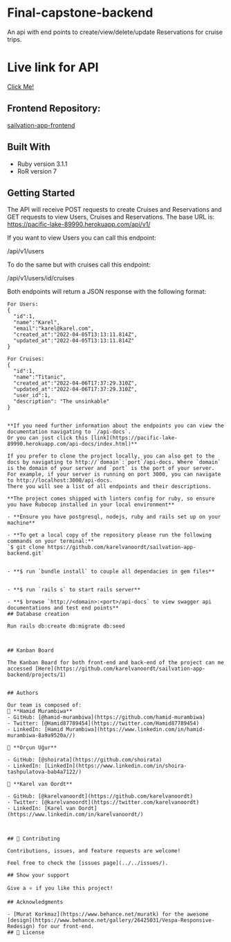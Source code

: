 # Final-capstone-backend

An api with end points to create/view/delete/update Reservations for cruise trips.

# Live link for API

 [Click Me!](https://vacayhome-api.herokuapp.com/api-docs/index.html)

## Frontend Repository:

[sailvation-app-frontend](https://github.com/karelvanoordt/sailvation-app-frontend)

## Built With

- Ruby version 3.1.1
- RoR version 7
## Getting Started

The API will receive POST requests to create Cruises and Reservations and GET requests to view Users, Cruises and Reservations.
The base URL is: https://pacific-lake-89990.herokuapp.com/api/v1/

If you want to view Users you can call this endpoint:

/api/v1/users

To do the same but with cruises call this endpoint:

/api/v1/users/id/cruises

Both endpoints will return a JSON response with the following format:

```
For Users:
{
  "id":1,
  "name":"Karel",
  "email":"karel@karel.com",
  "created_at":"2022-04-05T13:13:11.814Z",
  "updated_at":"2022-04-05T13:13:11.814Z"
}

For Cruises:
{
  "id":1,
  "name":"Titanic",
  "created_at":"2022-04-06T17:37:29.310Z",
  "updated_at":"2022-04-06T17:37:29.310Z",
  "user_id":1,
  "description": "The unsinkable"
}


**If you need further information about the endpoints you can view the documentation navigating to `/api-docs`.
Or you can just click this [link](https://pacific-lake-89990.herokuapp.com/api-docs/index.html)**

If you prefer to clone the project locally, you can also get to the docs by navigating to http://`domain`:`port`/api-docs. Where `domain` is the domain of your server and `port` is the port of your server.
For example, if your server is running on port 3000, you can navigate to http://localhost:3000/api-docs.
There you will see a list of all endpoints and their descriptions.

**The project comes shipped with linters config for ruby, so ensure you have Rubocop installed in your local environment**

- **Ensure you have postgresql, nodejs, ruby and rails set up on your machine**

- **To get a local copy of the repository please run the following commands on your terminal:**
`$ git clone https://github.com/karelvanoordt/sailvation-app-backend.git`


- **$ run `bundle install` to couple all dependacies in gem files**


- **$ run `rails s` to start rails server**

- **$ browse `http://<domain>:<port>/api-docs` to view swagger api documentations and test end points**
## Database creation

Run rails db:create db:migrate db:seed



## Kanban Board

The Kanban Board for both front-end and back-end of the project can me accessed [Here](https://github.com/karelvanoordt/sailvation-app-backend/projects/1)


## Authors

Our team is composed of:
👤 **Hamid Murambiwa** 
- GitHub: [@hamid-murambiwa](https://github.com/hamid-murambiwa)
- Twitter: [@Hamid87789454](https://twitter.com/Hamid87789454) 
- LinkedIn: [Hamid Murambiwa](https://www.linkedin.com/in/hamid-murambiwa-8a9a9520a//)

👤 **Orçun Uğur**

- GitHub: [@shoirata](https://github.com/shoirata)
- LinkedIn: [LinkedIn](https://www.linkedin.com/in/shoira-tashpulatova-bab4a7122/)

👤 **Karel van Oordt**

- GitHub: [@karelvanoordt](https://github.com/karelvanoordt)
- Twitter: [@karelvanoordt](https://twitter.com/karelvanoordt) 
- LinkedIn: [Karel van Oordt](https://www.linkedin.com/in/karelvanoordt/)



## 🤝 Contributing

Contributions, issues, and feature requests are welcome!

Feel free to check the [issues page](../../issues/).

## Show your support

Give a ⭐️ if you like this project!

## Acknowledgments

- [Murat Korkmaz](https://www.behance.net/muratk) for the awesome [design](https://www.behance.net/gallery/26425031/Vespa-Responsive-Redesign) for our front-end.
## 📝 License
